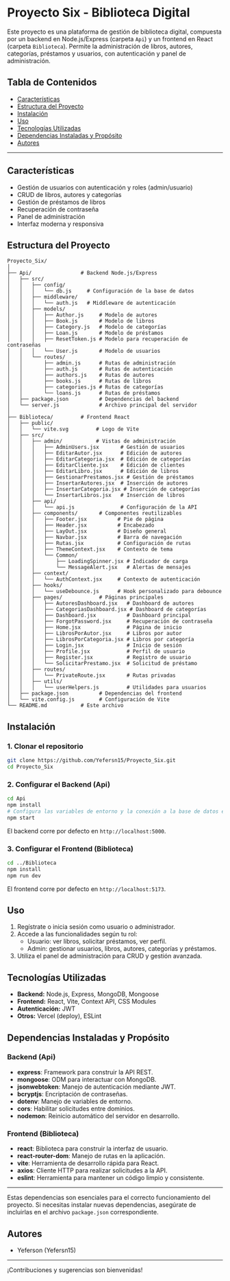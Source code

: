 # Proyecto Six - Biblioteca Digital

Este proyecto es una plataforma de gestión de biblioteca digital, compuesta por un backend en Node.js/Express (carpeta `Api`) y un frontend en React (carpeta `Biblioteca`). Permite la administración de libros, autores, categorías, préstamos y usuarios, con autenticación y panel de administración.

## Tabla de Contenidos
- [Características](#características)
- [Estructura del Proyecto](#estructura-del-proyecto)
- [Instalación](#instalación)
- [Uso](#uso)
- [Tecnologías Utilizadas](#tecnologías-utilizadas)
- [Dependencias Instaladas y Propósito](#dependencias-instaladas-y-propósito)
- [Autores](#autores)

---

## Características
- Gestión de usuarios con autenticación y roles (admin/usuario)
- CRUD de libros, autores y categorías
- Gestión de préstamos de libros
- Recuperación de contraseña
- Panel de administración
- Interfaz moderna y responsiva

## Estructura del Proyecto

```
Proyecto_Six/
│
├── Api/                # Backend Node.js/Express
│   ├── src/
│   │   ├── config/
│   │   │   └── db.js     # Configuración de la base de datos
│   │   ├── middleware/
│   │   │   └── auth.js   # Middleware de autenticación
│   │   ├── models/
│   │   │   ├── Author.js     # Modelo de autores
│   │   │   ├── Book.js       # Modelo de libros
│   │   │   ├── Category.js   # Modelo de categorías
│   │   │   ├── Loan.js       # Modelo de préstamos
│   │   │   ├── ResetToken.js # Modelo para recuperación de contraseñas
│   │   │   └── User.js       # Modelo de usuarios
│   │   └── routes/
│   │       ├── admin.js      # Rutas de administración
│   │       ├── auth.js       # Rutas de autenticación
│   │       ├── authors.js    # Rutas de autores
│   │       ├── books.js      # Rutas de libros
│   │       ├── categories.js # Rutas de categorías
│   │       └── loans.js      # Rutas de préstamos
│   ├── package.json          # Dependencias del backend
│   └── server.js             # Archivo principal del servidor
│
├── Biblioteca/         # Frontend React
│   ├── public/
│   │   └── vite.svg         # Logo de Vite
│   ├── src/
│   │   ├── admin/           # Vistas de administración
│   │   │   ├── AdminUsers.jsx       # Gestión de usuarios
│   │   │   ├── EditarAutor.jsx      # Edición de autores
│   │   │   ├── EditarCategoria.jsx  # Edición de categorías
│   │   │   ├── EditarCliente.jsx    # Edición de clientes
│   │   │   ├── EditarLibro.jsx      # Edición de libros
│   │   │   ├── GestionarPrestamos.jsx # Gestión de préstamos
│   │   │   ├── InsertarAutores.jsx  # Inserción de autores
│   │   │   ├── InsertarCategoria.jsx # Inserción de categorías
│   │   │   └── InsertarLibros.jsx   # Inserción de libros
│   │   ├── api/
│   │   │   └── api.js               # Configuración de la API
│   │   ├── components/       # Componentes reutilizables
│   │   │   ├── Footer.jsx          # Pie de página
│   │   │   ├── Header.jsx          # Encabezado
│   │   │   ├── LayOut.jsx          # Diseño general
│   │   │   ├── Navbar.jsx          # Barra de navegación
│   │   │   ├── Rutas.jsx           # Configuración de rutas
│   │   │   ├── ThemeContext.jsx    # Contexto de tema
│   │   │   └── Common/
│   │   │       ├── LoadingSpinner.jsx # Indicador de carga
│   │   │       └── MessageAlert.jsx   # Alertas de mensajes
│   │   ├── context/
│   │   │   └── AuthContext.jsx     # Contexto de autenticación
│   │   ├── hooks/
│   │   │   └── useDebounce.js      # Hook personalizado para debounce
│   │   ├── pages/            # Páginas principales
│   │   │   ├── AutoresDashboard.jsx   # Dashboard de autores
│   │   │   ├── CategoriasDashboard.jsx # Dashboard de categorías
│   │   │   ├── Dashboard.jsx          # Dashboard principal
│   │   │   ├── ForgotPassword.jsx     # Recuperación de contraseña
│   │   │   ├── Home.jsx               # Página de inicio
│   │   │   ├── LibrosPorAutor.jsx     # Libros por autor
│   │   │   ├── LibrosPorCategoria.jsx # Libros por categoría
│   │   │   ├── Login.jsx              # Inicio de sesión
│   │   │   ├── Profile.jsx            # Perfil de usuario
│   │   │   ├── Register.jsx           # Registro de usuario
│   │   │   └── SolicitarPrestamo.jsx  # Solicitud de préstamo
│   │   ├── routes/
│   │   │   └── PrivateRoute.jsx       # Rutas privadas
│   │   ├── utils/
│   │   │   └── userHelpers.js         # Utilidades para usuarios
│   ├── package.json          # Dependencias del frontend
│   └── vite.config.js        # Configuración de Vite
└── README.md           # Este archivo
```

## Instalación

### 1. Clonar el repositorio

```bash
git clone https://github.com/Yefersn15/Proyecto_Six.git
cd Proyecto_Six
```

### 2. Configurar el Backend (Api)

```bash
cd Api
npm install
# Configura las variables de entorno y la conexión a la base de datos en src/config/db.js
npm start
```
El backend corre por defecto en `http://localhost:5000`.

### 3. Configurar el Frontend (Biblioteca)

```bash
cd ../Biblioteca
npm install
npm run dev
```
El frontend corre por defecto en `http://localhost:5173`.

## Uso

1. Regístrate o inicia sesión como usuario o administrador.
2. Accede a las funcionalidades según tu rol:
   - Usuario: ver libros, solicitar préstamos, ver perfil.
   - Admin: gestionar usuarios, libros, autores, categorías y préstamos.
3. Utiliza el panel de administración para CRUD y gestión avanzada.

## Tecnologías Utilizadas

- **Backend:** Node.js, Express, MongoDB, Mongoose
- **Frontend:** React, Vite, Context API, CSS Modules
- **Autenticación:** JWT
- **Otros:** Vercel (deploy), ESLint

## Dependencias Instaladas y Propósito

### Backend (Api)
- **express**: Framework para construir la API REST.
- **mongoose**: ODM para interactuar con MongoDB.
- **jsonwebtoken**: Manejo de autenticación mediante JWT.
- **bcryptjs**: Encriptación de contraseñas.
- **dotenv**: Manejo de variables de entorno.
- **cors**: Habilitar solicitudes entre dominios.
- **nodemon**: Reinicio automático del servidor en desarrollo.

### Frontend (Biblioteca)
- **react**: Biblioteca para construir la interfaz de usuario.
- **react-router-dom**: Manejo de rutas en la aplicación.
- **vite**: Herramienta de desarrollo rápida para React.
- **axios**: Cliente HTTP para realizar solicitudes a la API.
- **eslint**: Herramienta para mantener un código limpio y consistente.

---
Estas dependencias son esenciales para el correcto funcionamiento del proyecto. Si necesitas instalar nuevas dependencias, asegúrate de incluirlas en el archivo `package.json` correspondiente.

## Autores

- Yeferson (Yefersn15)

---
¡Contribuciones y sugerencias son bienvenidas!